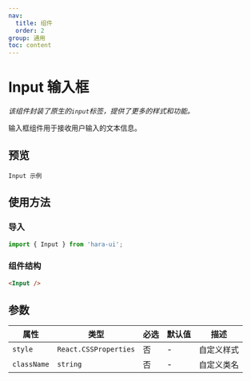 ```yaml
---
nav:
  title: 组件
  order: 2
group: 通用
toc: content
---
```


# Input 输入框

_该组件封装了原生的`input`标签，提供了更多的样式和功能。_

输入框组件用于接收用户输入的文本信息。

## 预览

<code src="./demo/index.tsx">Input 示例</code>

## 使用方法

### 导入

```jsx | pure
import { Input } from 'hara-ui';
```

### 组件结构

```html | pure
<Input />
```

## 参数

| 属性      | 类型                  | 必选 | 默认值 | 描述       |
| --------- | --------------------- | ---- | ------ | ---------- |
| `style`     | `React.CSSProperties` | 否   | -      | 自定义样式 |
| `className` | `string`              | 否   | -      | 自定义类名 |
